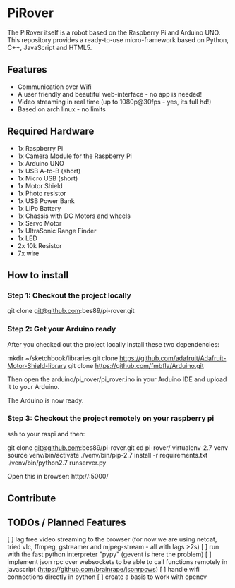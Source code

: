 # PiRover

The PiRover itself is a robot based on the Raspberry Pi and Arduino UNO.
This repository provides a ready-to-use micro-framework based on Python, C++, JavaScript and HTML5.

## Features

* Communication over Wifi
* A user friendly and beautiful web-interface - no app is needed!
* Video streaming in real time (up to 1080p@30fps - yes, its full hd!)
* Based on arch linux - no limits

## Required Hardware

* 1x Raspberry Pi
* 1x Camera Module for the Raspberry Pi
* 1x Arduino UNO
* 1x USB A-to-B (short)
* 1x Micro USB (short)
* 1x Motor Shield
* 1x Photo resistor
* 1x USB Power Bank
* 1x LiPo Battery
* 1x Chassis with DC Motors and wheels
* 1x Servo Motor
* 1x UltraSonic Range Finder
* 1x LED
* 2x 10k Resistor
* 7x wire

## How to install

### Step 1: Checkout the project locally

git clone git@github.com:bes89/pi-rover.git

### Step 2: Get your Arduino ready

After you checked out the project locally install these two dependencies:

mkdir ~/sketchbook/libraries
git clone https://github.com/adafruit/Adafruit-Motor-Shield-library
git clone https://github.com/fmbfla/Arduino.git

Then open the arduino/pi_rover/pi_rover.ino in your Arduino IDE and upload it to your Arduino.

The Arduino is now ready.

### Step 3: Checkout the project remotely on your raspberry pi

ssh to your raspi and then:

git clone git@github.com:bes89/pi-rover.git
cd pi-rover/
virtualenv-2.7 venv
source venv/bin/activate
./venv/bin/pip-2.7 install -r requirements.txt
./venv/bin/python2.7 runserver.py

Open this in browser:
http://<ip-of-your-raspi>:5000/

## Contribute

## TODOs / Planned Features

[ ] lag free video streaming to the browser (for now we are using netcat, tried vlc, ffmpeg, gstreamer and mjpeg-stream - all with lags >2s)
[ ] run with the fast python interpreter "pypy" (gevent is here the problem)
[ ] implement json rpc over websockets to be able to call functions remotely in javascript (https://github.com/brainrape/jsonrpcws)
[ ] handle wifi connections directly in python
[ ] create a basis to work with opencv

